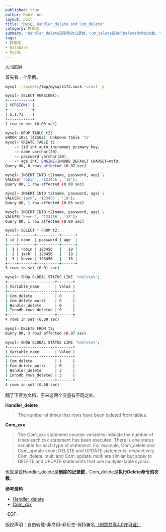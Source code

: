 ```yaml
---
published: true
author: Robin Wen
layout: post
title: "MySQL Handler_delete and Com_delete"
category: 数据库
summary: "Handler_delete是删除的记录数，Com_delete是执行Delete命令的次数。"
tags: 
- 数据库
- Database
- MySQL
---
```


`文/温国兵`

首先看一个示例。

``` bash
mysql --socket=/tmp/mysql5173.sock -uroot -p
```

``` bash
mysql> SELECT VERSION();
+-----------+
| VERSION() |
+-----------+
| 5.1.73    |
+-----------+
1 row in set (0.00 sec)

mysql> DROP TABLE t2;
ERROR 1051 (42S02): Unknown table 't2'
mysql> CREATE TABLE t2
    -> (id int auto_increment primary key,
    -> name varchar(20),
    -> password varchar(20),
    -> age int) ENGINE=INNODB DEFAULT CHARSET=utf8; 
Query OK, 0 rows affected (0.07 sec)

mysql> INSERT INTO t2(name, password, age) \
VALUES('robin', '123456', '18');
Query OK, 1 row affected (0.00 sec)

mysql> INSERT INTO t2(name, password, age) \
VALUES('jack', '123456', '18');
Query OK, 1 row affected (0.05 sec)

mysql> INSERT INTO t2(name, password, age) \
VALUES('keven', '123456', '18');
Query OK, 1 row affected (0.00 sec)

mysql> SELECT * FROM t2;
+----+-------+----------+------+
| id | name  | password | age  |
+----+-------+----------+------+
|  1 | robin | 123456   |   18 |
|  2 | jack  | 123456   |   18 |
|  3 | keven | 123456   |   18 |
+----+-------+----------+------+
3 rows in set (0.01 sec)

mysql> SHOW GLOBAL STATUS LIKE '%delete%';
+---------------------+-------+
| Variable_name       | Value |
+---------------------+-------+
| Com_delete          | 0     |
| Com_delete_multi    | 0     |
| Handler_delete      | 0     |
| Innodb_rows_deleted | 0     |
+---------------------+-------+
4 rows in set (0.00 sec)

mysql> DELETE FROM t2;
Query OK, 3 rows affected (0.07 sec)

mysql> SHOW GLOBAL STATUS LIKE '%delete%';
+---------------------+-------+
| Variable_name       | Value |
+---------------------+-------+
| Com_delete          | 1     |
| Com_delete_multi    | 0     |
| Handler_delete      | 3     |
| Innodb_rows_deleted | 3     |
+---------------------+-------+
4 rows in set (0.00 sec)
```

翻了下官方文档，原来这两个变量有不同之处。

**Handler_delete**

> The number of times that rows have been deleted from tables.

**Com_xxx**

> The Com_xxx statement counter variables indicate the number of times each xxx statement has been executed. There is one status variable for each type of statement. For example, Com_delete and Com_update count DELETE and UPDATE statements, respectively. Com_delete_multi and Com_update_multi are similar but apply to DELETE and UPDATE statements that use multiple-table syntax.

也就是说Handler_delete是**删除的记录数**，Com_delete是**执行Delete命令的次数**。

**参考资料**

* <a href="http://dev.mysql.com/doc/refman/5.1/en/server-status-variables.html#statvar_Handler_delete" target="_blank">Handler_delete</a>
* <a href="http://dev.mysql.com/doc/refman/5.1/en/server-status-variables.html#statvar_Com_xxx" target="_blank">Com_xxx</a>

–EOF–

版权声明：自由转载-非商用-非衍生-保持署名<a href="http://creativecommons.org/licenses/by-nc-nd/4.0/deed.zh" target="_blank">（创意共享4.0许可证）</a>
